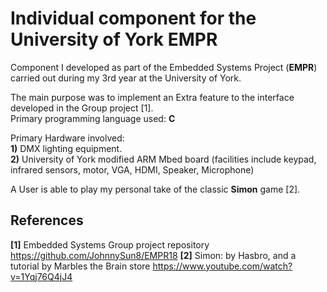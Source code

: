 # Individual component for the University of York EMPR

Component I developed as part of the Embedded Systems Project (**EMPR**) carried out during my 3rd year at the University of York.

The main purpose was to implement an Extra feature to the interface developed in the Group project [1]. 
<br> Primary programming language used: **C**

Primary Hardware involved:
<br> **1)** DMX lighting equipment.
<br> **2)** University of York modified ARM Mbed board (facilities include keypad, infrared sensors, motor, VGA, HDMI, Speaker, Microphone)

A User is able to play my personal take of the classic **Simon** game [2].

## References


**[1]** Embedded Systems Group project repository https://github.com/JohnnySun8/EMPR18
**[2]** Simon: by Hasbro, and a tutorial by Marbles the Brain store  https://www.youtube.com/watch?v=1Yqj76Q4jJ4
